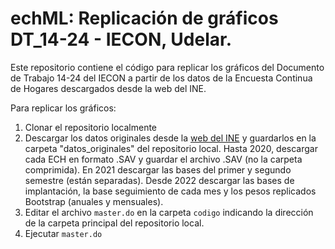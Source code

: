 # echML: Replicación de gráficos DT_14-24 - IECON, Udelar.

Este repositorio contiene el código para replicar los gráficos del Documento de Trabajo 14-24 del IECON a partir de los datos de la Encuesta Continua de Hogares descargados desde la web del INE.

Para replicar los gráficos:
1. Clonar el repositorio localmente
2. Descargar los datos originales desde la [web del INE]([https://example.com](https://www.gub.uy/instituto-nacional-estadistica/politicas-y-gestion/microdatos-metadatos-cuestionarios-manuales-ech-edicion)) y guardarlos en la carpeta "datos_originales" del repositorio local. Hasta 2020, descargar cada ECH en formato .SAV y guardar el archivo .SAV (no la carpeta comprimida). En 2021 descargar las bases del primer y segundo semestre (están separadas). Desde 2022 descargar las bases de implantación, la base seguimiento de cada mes y los pesos replicados Bootstrap (anuales y mensuales).
3. Editar el archivo ```master.do``` en la carpeta ```codigo``` indicando la dirección de la carpeta principal del repositorio local.
4. Ejecutar ```master.do```


